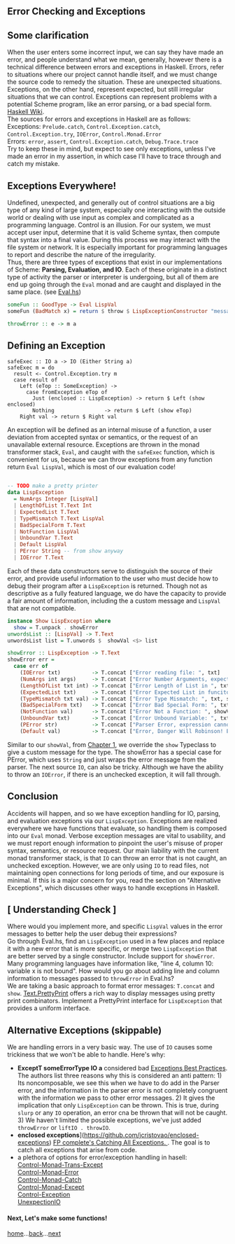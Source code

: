 Error Checking and Exceptions
------------
## Some clarification
When the user enters some incorrect input, we can say they have made an error, and people understand what we mean, generally, however there is a technical difference between errors and exceptions in Haskell. Errors, refer to situations where our project cannot handle itself, and we must change the source code to remedy the situation. These are unexpected situations. Exceptions, on the other hand, represent expected, but still irregular situations that we can control. Exceptions can represent problems with a potential Scheme program, like an error parsing, or a bad special form. [Haskell Wiki](https://wiki.haskell.org/Error_vs._Exception).    
The sources for errors and exceptions in Haskell are as follows:    
Exceptions: `Prelude.catch`, `Control.Exception.catch`, `Control.Exception.try`, `IOError`, `Control.Monad.Error`    
Errors: `error`, `assert`, `Control.Exception.catch`, `Debug.Trace.trace`     
Try to keep these in mind, but expect to see only exceptions, unless I've made an error in my assertion, in which case I'll have to trace through and catch my mistake.    

## Exceptions Everywhere!
Undefined, unexpected, and generally out of control situations are a big type of any kind of large system, especially one interacting with the outside world or dealing with use input as complex and complicated as a programming language. Control is an illusion.  For our system, we must accept user input, determine that it is valid Scheme syntax, then compute that syntax into a final value.  During this process we may interact with the file system or network.  It is especially important for programming languages to report and describe the nature of the irregularity.     
Thus, there are three types of exceptions that exist in our implementations of Scheme: **Parsing, Evaluation, and IO**. Each of these originate in a distinct type of activity the parser or interpreter is undergoing, but all of them are end up going through the `Eval` monad and are caught and displayed in the same place. (see [Eval.hs](../src/Eval.hs))
```Haskell
someFun :: GoodType -> Eval LispVal
someFun (BadMatch x) = return $ throw $ LispExceptionConstructor "message we send"
```

```Haskell
throwError :: e -> m a
```



## Defining an Exception
```
safeExec :: IO a -> IO (Either String a)
safeExec m = do
  result <- Control.Exception.try m
  case result of
    Left (eTop :: SomeException) ->
      case fromException eTop of
        Just (enclosed :: LispException) -> return $ Left (show enclosed)
        Nothing                -> return $ Left (show eTop)
    Right val -> return $ Right val
```
An exception will be defined as an internal misuse of a function, a user deviation from accepted syntax or semantics, or the request of an unavailable external resource. Exceptions are thrown in the monad transformer stack, `Eval`, and caught with the `safeExec` function, which is convenient for us, because we can throw exceptions from any function return `Eval LispVal`, which is most of our evaluation code!

```haskell

-- TODO make a pretty printer
data LispException
  = NumArgs Integer [LispVal]
  | LengthOfList T.Text Int
  | ExpectedList T.Text
  | TypeMismatch T.Text LispVal
  | BadSpecialForm T.Text
  | NotFunction LispVal
  | UnboundVar T.Text
  | Default LispVal
  | PError String -- from show anyway
  | IOError T.Text

```

Each of these data constructors serve to distinguish the source of their error, and provide useful information to the user who must decide how to debug their program after a `LispException` is returned. Though not as descriptive as a fully featured language, we do have the capacity to provide a fair amount of information, including the a custom message and `LispVal` that are not compatible.

```haskell
instance Show LispException where
  show = T.unpack . showError
unwordsList :: [LispVal] -> T.Text
unwordsList list = T.unwords $  showVal <$> list

showError :: LispException -> T.Text
showError err =
  case err of
    (IOError txt)          -> T.concat ["Error reading file: ", txt]
    (NumArgs int args)     -> T.concat ["Error Number Arguments, expected ", T.pack $ show int, " recieved args: ", unwordsList args]
    (LengthOfList txt int) -> T.concat ["Error Length of List in ", txt, " length: ", T.pack $ show int]
    (ExpectedList txt)     -> T.concat ["Error Expected List in funciton ", txt]
    (TypeMismatch txt val) -> T.concat ["Error Type Mismatch: ", txt, showVal val]
    (BadSpecialForm txt)   -> T.concat ["Error Bad Special Form: ", txt]
    (NotFunction val)      -> T.concat ["Error Not a Function: ", showVal val]
    (UnboundVar txt)       -> T.concat ["Error Unbound Variable: ", txt]
    (PError str)           -> T.concat ["Parser Error, expression cannot evaluate: ",T.pack str]
    (Default val)          -> T.concat ["Error, Danger Will Robinson! Evaluation could not proceed!  ", showVal val]

```

 Similar to our `showVal`, from [Chapter 1](01_introduction.md), we override the `show` Typeclass to give a custom message for the type.  The showError has a special case for PError, which uses  `String` and just wraps the error message from the parser. The next source `IO`, can also be tricky. Although we have the ability to throw an `IOError`, if there is an unchecked exception, it will fall through.  









## Conclusion
Accidents will happen, and so we have exception handling for IO, parsing, and evaluation exceptions via our `LispException`. Exceptions are realized everywhere we have functions that evaluate, so handling them is composed into our `Eval` monad. Verbose exception messages are vital to usability, and we must report enough information to pinpoint the user's misuse of proper syntax, semantics, or resource request.  Our main liability with the current monad transformer stack, is that `IO` can throw an error that is not caught, an unchecked exception. However, we are only using `IO` to read files, not maintaining open connections for long periods of time, and our exposure is minimal.  If this is a major concern for you, read the section on "Alternative Exceptions", which discusses other ways to handle exceptions in Haskell.             

## [ Understanding Check ]
Where would you implement more, and specific `LispVal` values in the error messages to better help the user debug their expressions?        
Go through Eval.hs, find an `LispException` used in a few places and replace it with a new error that is more specific, or merge two `LispException` that are better served by a single constructor. Include support for `showError`.     
Many programming languages have information like, "line 4, column 10: variable x is not bound". How would you go about adding line and column information to messages passed to `throwError` in Eval.hs?     
We are taking a basic approach to format error messages: `T.concat` and `show`. [Text.PrettyPrint](https://hackage.haskell.org/package/pretty-1.1.3.4/docs/Text-PrettyPrint.html) offers a rich way to display messages using pretty print combinators. Implement a PrettyPrint interface for `LispException` that provides a uniform interface.   

## Alternative Exceptions (skippable)
We are handling errors in a very basic way. The use of `IO` causes some trickiness that we won't be able to handle.  Here's why:    
* **ExceptT someErrorType IO a** considered bad [Exceptions Best Practices](https://www.schoolofhaskell.com/user/commercial/content/exceptions-best-practices). The authors list three reasons why this is considered an anti pattern:  1) Its noncomposable, we see this when we have to do add in the Parser error, and the information in the parser error is not completely congruent with the information we pass to other error messages. 2) It gives the implication that only `LispException` can be thrown. This is true, during `slurp` or any `IO` operation, an error cna be thrown that will not be caught. 3) We haven't limited the possible exceptions, we've just added `throwError` or `liftIO . throwIO`.
* **enclosed exceptions**](https://github.com/jcristovao/enclosed-exceptions)  [FP complete's Catching All Exceptions. ](https://www.schoolofhaskell.com/user/snoyberg/general-haskell/exceptions/catching-all-exceptions).  The goal is to catch all exceptions that arise from code.
* a plethora of options for error/exception handling in hasell:    
[Control-Monad-Trans-Except](https://hackage.haskell.org/package/transformers-0.5.0.0/docs/Control-Monad-Trans-Except.html)    
 [Control-Monad-Error](https://hackage.haskell.org/package/mtl-2.2.1/docs/Control-Monad-Error.html)    
[Control-Monad-Catch](https://hackage.haskell.org/package/exceptions-0.8.0.2/docs/Control-Monad-Catch.html)    
[Control-Monad-Except](https://hackage.haskell.org/package/mtl-2.2.1/docs/Control-Monad-Except.html)     
[Control-Exception](https://hackage.haskell.org/package/base-4.8.1.0/docs/Control-Exception.html)   
[UnexpectionIO](https://hackage.haskell.org/package/unexceptionalio)     




#### Next, Let's make some functions!

[home](00_overview.md)...[back](03_evaluation.md)...[next](05_primitives.md)
